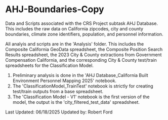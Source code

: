 # AHJ-Boundaries-Copy
Data and Scripts associated with the CRS Project subtask AHJ Database. This includes the raw data on California zipcodes, city and county boundaries, climate zone identifiers, population, and personnel information. 

All analyis and scripts are in the 'Analysis' folder. This includes the Composite California GeoData spreadsheet, the Composite Position Search Results spreadsheet, the 2023 City & County extractions from Government Compensation California, and the corresponding City & County test/train spreadsheets for the Classification Model. 

1) Preliminary analysis is done in the 'AHJ Database_California Built Environment Personnel Mapping 2025' notebook. 
2) The 'ClassificationModel_TrainTest' notebook is strictly for creating test/train outputs from a base spreadsheet. 
3) The 'Classification Model - V1' notebook is the first version of the model, the output is the 'city_filtered_test_data' spreadsheet.

Last Updated: 06/18/2025
Updated by: Robert Ford
